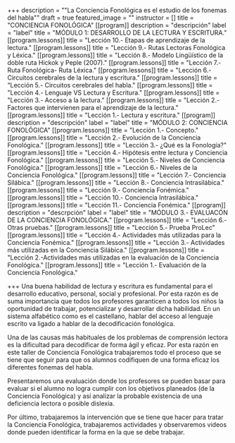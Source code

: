 +++
description = "\"La Conciencia Fonológica es el estudio de los fonemas del habla\""
draft = true
featured_image = ""
instructor = []
title = "CONCIENCIA FONOLÓGICA"
[[program]]
description = "descripción"
label = "label"
title = "MÓDULO 1: DESARROLLO DE LA LECTURA Y ESCRITURA."
[[program.lessons]]
title = "Lección 10.- Etapas de aprendizaje de la lectura."
[[program.lessons]]
title = "Lección 9.- Rutas Lectoras Fonológica y Léxica."
[[program.lessons]]
title = "Lección 8.- Modelo Lingüístico de la doble ruta Hickok y Peple (2007)."
[[program.lessons]]
title = "Lección 7.- Ruta Fonológica- Ruta Léxica."
[[program.lessons]]
title = "Lección 6.- Circuitos cerebrales de la lectura y escritura."
[[program.lessons]]
title = "Lección 5.- Circuitos cerebrales del habla."
[[program.lessons]]
title = "Lección 4.- Lenguaje VS Lectura y Escritura."
[[program.lessons]]
title = "Lección 3.- Acceso a la lectura."
[[program.lessons]]
title = "Lección 2.- Factores que intervienen para el aprendizaje de la lectura."
[[program.lessons]]
title = "Lección 1.- Lectura y escritura."
[[program]]
description = "descripción"
label = "label"
title = "MÓDULO 2: CONCIENCIA FONOLÓGICA"
[[program.lessons]]
title = "Lección 1.- Concepto."
[[program.lessons]]
title = "Lección 2.- Evolución de la Conciencia Fonológica."
[[program.lessons]]
title = "Lección 3.- ¿Qué es la Fonología?"
[[program.lessons]]
title = "Lección 4.- Hipótesis entre lectura y Conciencia Fonológica."
[[program.lessons]]
title = "Lección 5.- Niveles de Conciencia Fonológica."
[[program.lessons]]
title = "Lección 6.- Niveles de la Conciencia Fonológica."
[[program.lessons]]
title = "Lección 7.- Conciencia Silábica."
[[program.lessons]]
title = "Lección 8.- Conciencia Intrasilábica."
[[program.lessons]]
title = "Lección 9.- Conciencia Fonémica."
[[program.lessons]]
title = "Lección 10.- Conciencia Intrasilábica."
[[program.lessons]]
title = "Lección 11.- Conciencia Fonémica."
[[program]]
description = "descrpción"
label = "label"
title = "MÓDULO 3.- EVALUACÓN DE LA CONCIENCIA FONOLÓGICA."
[[program.lessons]]
title = "Lección 6.- Otras pruebas."
[[program.lessons]]
title = "Lección 5.- Prueba ProLec"
[[program.lessons]]
title = "Lección 4.- Actividades más utilizadas para la Conciencia Fonémica."
[[program.lessons]]
title = "Lección 3.- Actividades más utilizadas en la Conciencia Silábica."
[[program.lessons]]
title = "Lección 2.-Actividades más utilizadas en la evaluación de la Conciencia Fonológica."
[[program.lessons]]
title = "Lección 1.- Evaluación de la Conciencia Fonológica."

+++
Una buena habilidad de lectura y escritura es fundamental para el desarrollo educativo, personal, social y profesional. Por esta razón es de suma importancia que todos los profesores garanticen a todos los niños la oportunidad de trabajar, potencializar y desarrollar dicha habilidad. En un sistema alfabético como es el castellano, hablar del acceso al lenguaje escrito va ligado a hablar de la decodificación fonológica.

Una de las causas más habituales de los problemas de comprensión lectora es la dificultad para decodificar de forma ágil y eficaz. Por esta razón en este taller de Conciencia Fonológica trabajaremos todo el proceso que se tiene que seguir para que os alumnos codifiquen de una forma eficaz los diferentes fonemas del habla.

Presentaremos una evaluación donde los profesores se pueden basar para evaluar si el alumno no logra cumplir con los objetivos planeados (de la Conciencia Fonológica) y así analizar la probable existencia de una deficiencia lectora o posible dislexia.

Por último, trabajaremos la intervención que se tiene que hacer para tratar la Conciencia Fonológica, trabajaremos actividades y observaremos videos donde pueden identificar la forma en la que se debe trabajar.